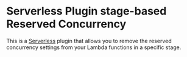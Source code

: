 # Serverless Plugin stage-based Reserved Concurrency

This is a [Serverless](https://www.serverless.com) plugin that allows you to remove the reserved concurrency settings from your Lambda functions in a specific stage.